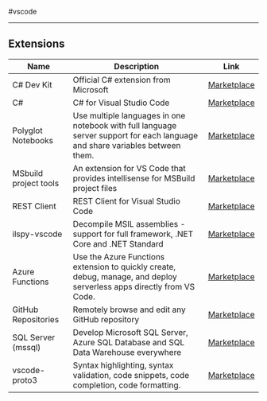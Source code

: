 #vscode 

---

## Extensions

Name|Description|Link
--|--|--
C# Dev Kit|Official C# extension from Microsoft|[Marketplace](https://marketplace.visualstudio.com/items?itemName=ms-dotnettools.csdevkit)
C#|C# for Visual Studio Code|[Marketplace](https://marketplace.visualstudio.com/items?itemName=ms-dotnettools.csharp)
Polyglot Notebooks|Use multiple languages in one notebook with full language server support for each language and share variables between them.|[Marketplace](https://marketplace.visualstudio.com/items?itemName=ms-dotnettools.dotnet-interactive-vscode)
MSbuild project tools|An extension for VS Code that provides intellisense for MSBuild project files|[Marketplace](https://marketplace.visualstudio.com/items?itemName=tintoy.msbuild-project-tools)
REST Client|REST Client for Visual Studio Code|[Marketplace](https://marketplace.visualstudio.com/items?itemName=humao.rest-client)
ilspy-vscode|Decompile MSIL assemblies - support for full framework, .NET Core and .NET Standard|[Marketplace](https://marketplace.visualstudio.com/items?itemName=icsharpcode.ilspy-vscode)
Azure Functions|Use the Azure Functions extension to quickly create, debug, manage, and deploy serverless apps directly from VS Code.|[Marketplace](https://marketplace.visualstudio.com/items?itemName=ms-azuretools.vscode-azurefunctions)
GitHub Repositories|Remotely browse and edit any GitHub repository|[Marketplace](https://marketplace.visualstudio.com/items?itemName=GitHub.remotehub)
SQL Server (mssql)|Develop Microsoft SQL Server, Azure SQL Database and SQL Data Warehouse everywhere|[Marketplace](https://marketplace.visualstudio.com/items?itemName=ms-mssql.mssql)
vscode-proto3|Syntax highlighting, syntax validation, code snippets, code completion, code formatting.|[Marketplace](https://marketplace.visualstudio.com/items?itemName=zxh404.vscode-proto3)